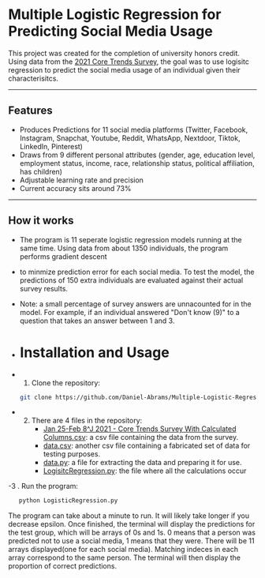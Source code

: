 # Multiple Logistic Regression for Predicting Social Media Usage

This project was created for the completion of university honors credit. Using data from the [2021 Core Trends Survey](https://www.pewresearch.org/dataset/2021-core-trends-survey/?loggedIn=true), the goal
was to use logisitc regression to predict the social media usage of an individual given their characterisitcs.

---

##  Features
- Produces Predictions for 11 social media platforms (Twitter, Facebook, Instagram, Snapchat, Youtube, Reddit, WhatsApp, Nextdoor, Tiktok, LinkedIn, Pinterest)
- Draws from 9 different personal attributes (gender, age, education level, employment status, income, race, relationship status, political affiliation, has children)
- Adjustable learning rate and precision
- Current accuracy sits around 73%

---

## How it works
- The program is 11 seperate logistic regression models running at the same time. Using data from about 1350 individuals, the program performs gradient descent
- to minmize prediction error for each social media. To test the model, the predictions of 150 extra individuals are evaluated against their actual survey results.
- Note: a small percentage of survey answers are unnacounted for in the model. For example, if an individual answered "Don't know (9)" to a question that takes an answer between 1 and 3.

- # Installation and Usage
- 1. Clone the repository:
   ```bash
   git clone https://github.com/Daniel-Abrams/Multiple-Logistic-Regression
   ```

- 2. There are 4 files in the repository:
     - [Jan 25-Feb 8^J 2021 - Core Trends Survey With Calculated Columns.csv](https://github.com/Daniel-Abrams/Multiple-Logistic-Regression/blob/main/Jan%2025-Feb%208%5EJ%202021%20-%20Core%20Trends%20Survey%20With%20calculated%20columns.csv): a csv file containing the data from the survey.
     - [data.csv](https://github.com/Daniel-Abrams/Multiple-Logistic-Regression/blob/main/data.csv): another csv file containing a fabricated set of data for testing purposes.
     - [data.py](https://github.com/Daniel-Abrams/Multiple-Logistic-Regression/blob/main/data.py): a file for extracting the data and preparing it for use.
     - [LogisitcRegression.py](https://github.com/Daniel-Abrams/Multiple-Logistic-Regression/blob/main/LogisticRegression.py): the file where all the calculations occur

-3 . Run the program:
```bash
   python LogisticRegression.py
 ```
The program can take about a minute to run. It will likely take longer if you decrease epsilon. Once finished, the terminal will display the predictions for the test group, 
which will be arrays of 0s and 1s. 0 means that a person was predicted not to use a social media, 1 means that they were. There will be 11 arrays displayed(one for each social media). Matching indeces in
each array correspond to the same person. The terminal will then display the proportion of correct predictions.

